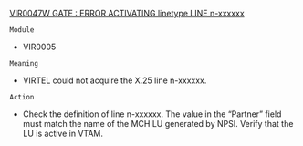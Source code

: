 [VIR0047W GATE : ERROR ACTIVATING linetype LINE n-xxxxxx](https://virtel.readthedocs.io/en/latest/manuals/virtel/Virtel459MG/messages.html?highlight=VIR0047W#VIR0047W)

`Module`
- VIR0005

`Meaning`
- VIRTEL could not acquire the X.25 line n-xxxxxx.

`Action`
- Check the definition of line n-xxxxxx. The value in the “Partner” field must match the name of the MCH LU generated by NPSI. Verify that the LU is active in VTAM.
